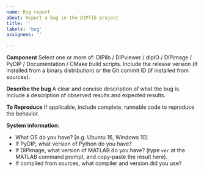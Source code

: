 ```yaml
---
name: Bug report
about: Report a bug in the DIPlib project
title: ''
labels: 'bug'
assignees: ''

---
```


**Component**
Select one or more of: DIPlib / DIPviewer / dipIO / DIPimage / PyDIP / Documentation / CMake build scripts.
Include the release version (if installed from a binary distribution) or the Git commit ID (if installed from sources).

**Describe the bug**
A clear and concise description of what the bug is. Include a description of observed results and expected results.

**To Reproduce**
If applicable, include complete, runnable code to reproduce the behavior.

**System information:**
 - What OS do you have? [e.g. Ubuntu 16, Windows 10]
 - If PyDIP, what version of Python do you have?
 - If DIPimage, what version of MATLAB do you have? (type `ver` at the MATLAB command prompt, and copy-paste the result here).
 - If compiled from sources, what compiler and version did you use?
